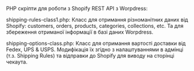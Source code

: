 PHP скріпти для роботи з Shopify REST API з Worpdress:

shipping-rules-class1.php:
Класс для отримання різноманітних даних від Shopify: customers, orders, products, categories, collections, etc.
Та для збереження отриманої інформації в базі даних Worpdress.

shipping-options-class.php:
Класс для отримання вартості доставки від Fedex, UPS & USPS.
Модифікація їх згідно з налаштуваннями в адмінці (т.з. Shipping Rules) та відправки до Shopify для виводу на сторінці чекаута.

